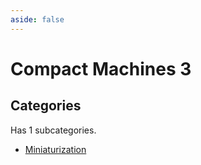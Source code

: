 ```yaml
---
aside: false
---
```



# Compact Machines 3

## Categories

Has 1 subcategories.

* [Miniaturization](./miniaturization.md)

